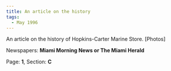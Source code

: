 ```yaml
---  
title: An article on the history  
tags:  
  - May 1996  
---  
```

  
An article on the history of Hopkins-Carter Marine Store. [Photos]  
  
Newspapers: **Miami Morning News or The Miami Herald**  
  
Page: **1**, Section: **C** 
